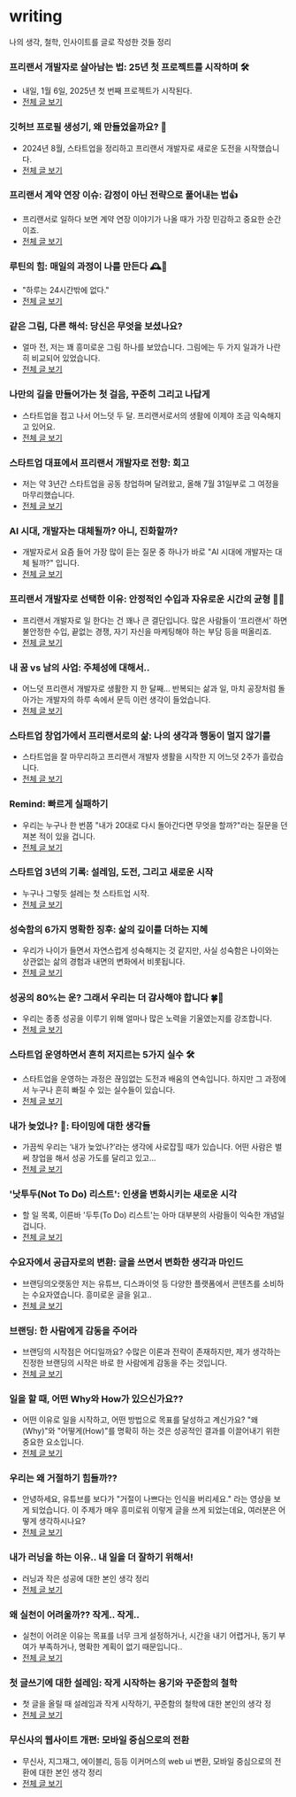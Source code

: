 # writing
나의 생각, 철학, 인사이트를 글로 작성한 것들 정리

### 프리랜서 개발자로 살아남는 법: 25년 첫 프로젝트를 시작하며 🛠️
- 내일, 1월 6일, 2025년 첫 번째 프로젝트가 시작된다.
- [전체 글 보기](https://disquiet.io/@zztkdfo/makerlog/%ED%94%84%EB%A6%AC%EB%9E%9C%EC%84%9C-%EA%B0%9C%EB%B0%9C%EC%9E%90%EB%A1%9C-%EC%82%B4%EC%95%84%EB%82%A8%EB%8A%94-%EB%B2%95-25%EB%85%84-%EC%B2%AB-%ED%94%84%EB%A1%9C%EC%A0%9D%ED%8A%B8%EB%A5%BC-%EC%8B%9C%EC%9E%91%ED%95%98%EB%A9%B0)
  
### 깃허브 프로필 생성기, 왜 만들었을까요? 🤔
- 2024년 8월, 스타트업을 정리하고 프리랜서 개발자로 새로운 도전을 시작했습니다.
- [전체 글 보기](https://disquiet.io/@zztkdfo/makerlog/%EA%B9%83%ED%97%88%EB%B8%8C-%ED%94%84%EB%A1%9C%ED%95%84-%EC%83%9D%EC%84%B1%EA%B8%B0-%EC%99%9C-%EB%A7%8C%EB%93%A4%EC%97%88%EC%9D%84%EA%B9%8C%EC%9A%94)
  
### 프리랜서 계약 연장 이슈: 감정이 아닌 전략으로 풀어내는 법👍
- 프리랜서로 일하다 보면 계약 연장 이야기가 나올 때가 가장 민감하고 중요한 순간이죠.
- [전체 글 보기](https://disquiet.io/@zztkdfo/makerlog/%ED%94%84%EB%A6%AC%EB%9E%9C%EC%84%9C-%EA%B3%84%EC%95%BD-%EC%97%B0%EC%9E%A5-%EC%9D%B4%EC%8A%88-%EA%B0%90%EC%A0%95%EC%9D%B4-%EC%95%84%EB%8B%8C-%EC%A0%84%EB%9E%B5%EC%9C%BC%EB%A1%9C-%ED%92%80%EC%96%B4%EB%82%B4%EB%8A%94-%EB%B2%95)
  
### 루틴의 힘: 매일의 과정이 나를 만든다 🕰️💪
- "하루는 24시간밖에 없다."
- [전체 글 보기](https://disquiet.io/@zztkdfo/makerlog/%EB%A3%A8%ED%8B%B4%EC%9D%98-%ED%9E%98-%EB%A7%A4%EC%9D%BC%EC%9D%98-%EA%B3%BC%EC%A0%95%EC%9D%B4-%EB%82%98%EB%A5%BC-%EB%A7%8C%EB%93%A0%EB%8B%A4)
  
### 같은 그림, 다른 해석: 당신은 무엇을 보셨나요?
- 얼마 전, 저는 꽤 흥미로운 그림 하나를 보았습니다. 그림에는 두 가지 일과가 나란히 비교되어 있었습니다.
- [전체 글 보기](https://disquiet.io/@zztkdfo/makerlog/%EA%B0%99%EC%9D%80-%EA%B7%B8%EB%A6%BC-%EB%8B%A4%EB%A5%B8-%ED%95%B4%EC%84%9D-%EB%8B%B9%EC%8B%A0%EC%9D%80-%EB%AC%B4%EC%97%87%EC%9D%84-%EB%B3%B4%EC%85%A8%EB%82%98%EC%9A%94)
  
### 나만의 길을 만들어가는 첫 걸음, 꾸준히 그리고 나답게
- 스타트업을 접고 나서 어느덧 두 달. 프리랜서로서의 생활에 이제야 조금 익숙해지고 있어요.
- [전체 글 보기](https://disquiet.io/@zztkdfo/makerlog/%EB%82%98%EB%A7%8C%EC%9D%98-%EA%B8%B8%EC%9D%84-%EB%A7%8C%EB%93%A4%EC%96%B4%EA%B0%80%EB%8A%94-%EC%B2%AB-%EA%B1%B8%EC%9D%8C-%EA%BE%B8%EC%A4%80%ED%9E%88-%EA%B7%B8%EB%A6%AC%EA%B3%A0-%EB%82%98%EB%8B%B5%EA%B2%8C)
  
### 스타트업 대표에서 프리랜서 개발자로 전향: 회고
- 저는 약 3년간 스타트업을 공동 창업하며 달려왔고, 올해 7월 31일부로 그 여정을 마무리했습니다.
- [전체 글 보기](https://disquiet.io/@zztkdfo/makerlog/ai-%EC%8B%9C%EB%8C%80-%EA%B0%9C%EB%B0%9C%EC%9E%90%EB%8A%94-%EB%8C%80%EC%B2%B4%EB%90%A0%EA%B9%8C-%EC%95%84%EB%8B%88-%EC%A7%84%ED%99%94%ED%95%A0%EA%B9%8C)

### AI 시대, 개발자는 대체될까? 아니, 진화할까?
- 개발자로서 요즘 들어 가장 많이 듣는 질문 중 하나가 바로 "AI 시대에 개발자는 대체 될까?" 입니다. 
- [전체 글 보기](https://disquiet.io/@zztkdfo/makerlog/ai-%EC%8B%9C%EB%8C%80-%EA%B0%9C%EB%B0%9C%EC%9E%90%EB%8A%94-%EB%8C%80%EC%B2%B4%EB%90%A0%EA%B9%8C-%EC%95%84%EB%8B%88-%EC%A7%84%ED%99%94%ED%95%A0%EA%B9%8C)
  
### 프리랜서 개발자로 선택한 이유: 안정적인 수입과 자유로운 시간의 균형 💼⏰
- 프리랜서 개발자로 일 한다는 건 꽤나 큰 결단입니다. 많은 사람들이 ‘프리랜서’ 하면 불안정한 수입, 끝없는 경쟁, 자기 자신을 마케팅해야 하는 부담 등을 떠올리죠.
- [전체 글 보기](https://disquiet.io/@zztkdfo/makerlog/%ED%94%84%EB%A6%AC%EB%9E%9C%EC%84%9C-%EA%B0%9C%EB%B0%9C%EC%9E%90%EB%A1%9C-%EC%84%A0%ED%83%9D%ED%95%9C-%EC%9D%B4%EC%9C%A0-%EC%95%88%EC%A0%95%EC%A0%81%EC%9D%B8-%EC%88%98%EC%9E%85%EA%B3%BC-%EC%9E%90%EC%9C%A0%EB%A1%9C%EC%9A%B4-%EC%8B%9C%EA%B0%84%EC%9D%98-%EA%B7%A0%ED%98%95)
  
### 내 꿈 vs 남의 사업: 주체성에 대해서..
- 어느덧 프리랜서 개발자로 생활한 지 한 달째... 반복되는 삶과 일, 마치 공장처럼 돌아가는 개발자의 하루 속에서 문득 이런 생각이 들었습니다. 
- [전체 글 보기](https://disquiet.io/@zztkdfo/makerlog/%EB%82%B4-%EA%BF%88-vs-%EB%82%A8%EC%9D%98-%EC%82%AC%EC%97%85)
  
### 스타트업 창업가에서 프리랜서로의 삶: 나의 생각과 행동이 멀지 않기를
- 스타트업을 잘 마무리하고 프리랜서 개발자 생활을 시작한 지 어느덧 2주가 흘렀습니다.
- [전체 글 보기](https://disquiet.io/@zztkdfo/makerlog/%EC%8A%A4%ED%83%80%ED%8A%B8%EC%97%85-%EC%B0%BD%EC%97%85%EA%B0%80%EC%97%90%EC%84%9C-%ED%94%84%EB%A6%AC%EB%9E%9C%EC%84%9C%EB%A1%9C%EC%9D%98-%EC%82%B6)
  
### Remind: 빠르게 실패하기
- 우리는 누구나 한 번쯤 "내가 20대로 다시 돌아간다면 무엇을 할까?"라는 질문을 던져본 적이 있을 겁니다.
- [전체 글 보기](https://disquiet.io/@zztkdfo/makerlog/remind-%EB%B9%A0%EB%A5%B4%EA%B2%8C-%EC%8B%A4%ED%8C%A8%ED%95%98%EA%B8%B0)
  
### 스타트업 3년의 기록: 설레임, 도전, 그리고 새로운 시작
- 누구나 그렇듯 설레는 첫 스타트업 시작.
- [전체 글 보기](https://disquiet.io/@zztkdfo/makerlog/%EC%8A%A4%ED%83%80%ED%8A%B8%EC%97%85-3%EB%85%84%EC%9D%98-%EA%B8%B0%EB%A1%9D-%EC%84%A4%EB%A0%88%EC%9E%84-%EB%8F%84%EC%A0%84-%EA%B7%B8%EB%A6%AC%EA%B3%A0-%EC%83%88%EB%A1%9C%EC%9A%B4-%EC%8B%9C%EC%9E%91)
  
### 성숙함의 6가지 명확한 징후: 삶의 깊이를 더하는 지혜
- 우리가 나이가 들면서 자연스럽게 성숙해지는 것 같지만, 사실 성숙함은 나이와는 상관없는 삶의 경험과 내면의 변화에서 비롯됩니다.
- [전체 글 보기](https://disquiet.io/@zztkdfo/makerlog/%EC%84%B1%EC%88%99%ED%95%A8%EC%9D%98-6%EA%B0%80%EC%A7%80-%EB%AA%85%ED%99%95%ED%95%9C-%EC%A7%95%ED%9B%84-%EC%82%B6%EC%9D%98-%EA%B9%8A%EC%9D%B4%EB%A5%BC-%EB%8D%94%ED%95%98%EB%8A%94-%EC%A7%80%ED%98%9C)

### 성공의 80%는 운? 그래서 우리는 더 감사해야 합니다 🍀🙏
- 우리는 종종 성공을 이루기 위해 얼마나 많은 노력을 기울였는지를 강조합니다.
- [전체 글 보기](https://disquiet.io/@zztkdfo/makerlog/%EC%84%B1%EA%B3%B5%EC%9D%98-80-%EB%8A%94-%EC%9A%B4-%EA%B7%B8%EB%9E%98%EC%84%9C-%EC%9A%B0%EB%A6%AC%EB%8A%94-%EB%8D%94-%EA%B0%90%EC%82%AC%ED%95%B4%EC%95%BC-%ED%95%A9%EB%8B%88%EB%8B%A4)
  
### 스타트업 운영하면서 흔히 저지르는 5가지 실수 🛠️
- 스타트업을 운영하는 과정은 끊임없는 도전과 배움의 연속입니다. 하지만 그 과정에서 누구나 흔히 빠질 수 있는 실수들이 있습니다.
- [전체 글 보기](https://disquiet.io/@zztkdfo/makerlog/%EC%8A%A4%ED%83%80%ED%8A%B8%EC%97%85-%EC%9A%B4%EC%98%81%ED%95%98%EB%A9%B4%EC%84%9C-%ED%9D%94%ED%9E%88-%EC%A0%80%EC%A7%80%EB%A5%B4%EB%8A%94-5%EA%B0%80%EC%A7%80-%EC%8B%A4%EC%88%98)
  
### 내가 늦었나? 🤔: 타이밍에 대한 생각들
- 가끔씩 우리는 ‘내가 늦었나?’라는 생각에 사로잡힐 때가 있습니다. 어떤 사람은 벌써 창업을 해서 성공 가도를 달리고 있고...
- [전체 글 보기](https://disquiet.io/@zztkdfo/makerlog/%EB%82%B4%EA%B0%80-%EB%8A%A6%EC%97%88%EB%82%98-%ED%83%80%EC%9D%B4%EB%B0%8D%EC%97%90-%EB%8C%80%ED%95%9C-%EC%83%9D%EA%B0%81%EB%93%A4)
  
### '낫투두(Not To Do) 리스트': 인생을 변화시키는 새로운 시각
- 할 일 목록, 이른바 '두투(To Do) 리스트'는 아마 대부분의 사람들이 익숙한 개념일 겁니다. 
- [전체 글 보기](https://disquiet.io/@zztkdfo/makerlog/%EB%82%AB%ED%88%AC%EB%91%90-not-to-do-%EB%A6%AC%EC%8A%A4%ED%8A%B8-%EC%9D%B8%EC%83%9D%EC%9D%84-%EB%B3%80%ED%99%94%EC%8B%9C%ED%82%A4%EB%8A%94-%EC%83%88%EB%A1%9C%EC%9A%B4-%EC%8B%9C%EA%B0%81)
  
### 수요자에서 공급자로의 변환: 글을 쓰면서 변화한 생각과 마인드
- 브랜딩의오랫동안 저는 유튜브, 디스콰이엇 등 다양한 플랫폼에서 콘텐츠를 소비하는 수요자였습니다. 흥미로운 글을 읽고..
- [전체 글 보기](https://disquiet.io/@zztkdfo/makerlog/%EC%88%98%EC%9A%94%EC%9E%90%EC%97%90%EC%84%9C-%EA%B3%B5%EA%B8%89%EC%9E%90%EB%A1%9C%EC%9D%98-%EB%B3%80%ED%99%98-%EA%B8%80%EC%9D%84-%EC%93%B0%EB%A9%B4%EC%84%9C-%EB%B3%80%ED%99%94%ED%95%9C-%EC%83%9D%EA%B0%81%EA%B3%BC-%EB%A7%88%EC%9D%B8%EB%93%9C)
 
### 브랜딩: 한 사람에게 감동을 주어라
- 브랜딩의 시작점은 어디일까요? 수많은 이론과 전략이 존재하지만, 제가 생각하는 진정한 브랜딩의 시작은 바로 한 사람에게 감동을 주는 것입니다. 
- [전체 글 보기](https://disquiet.io/@zztkdfo/makerlog/%EB%B8%8C%EB%9E%9C%EB%94%A9-%ED%95%9C-%EC%82%AC%EB%9E%8C%EC%97%90%EA%B2%8C-%EA%B0%90%EB%8F%99%EC%9D%84-%EC%A3%BC%EC%96%B4%EB%9D%BC)

### 일을 할 때, 어떤 Why와 How가 있으신가요??
- 어떤 이유로 일을 시작하고, 어떤 방법으로 목표를 달성하고 계신가요? "왜(Why)"와 "어떻게(How)"를 명확히 하는 것은 성공적인 결과를 이끌어내기 위한 중요한 요소입니다.
- [전체 글 보기](https://disquiet.io/@zztkdfo/makerlog/%EC%9D%BC%EC%9D%84-%ED%95%A0-%EB%95%8C-%EC%96%B4%EB%96%A4-why%EC%99%80-how%EA%B0%80-%EC%9E%88%EC%9C%BC%EC%8B%A0%EA%B0%80%EC%9A%94)
  
### 우리는 왜 거절하기 힘들까??
- 안녕하세요, 유튜브를 보다가 "거절이 나쁘다는 인식을 버리세요." 라는 영상을 보게 되었습니다. 이 주제가 매우 흥미로워 이렇게 글을 쓰게 되었는데요, 여러분은 어떻게 생각하시나요?
- [전체 글 보기](https://disquiet.io/@zztkdfo/makerlog/%EC%9A%B0%EB%A6%AC%EB%8A%94-%EC%99%9C-%EA%B1%B0%EC%A0%88%ED%95%98%EA%B8%B0-%ED%9E%98%EB%93%A4%EA%B9%8C)
  
### 내가 러닝을 하는 이유.. 내 일을 더 잘하기 위해서!
- 러닝과 작은 성공에 대한 본인 생각 정리
- [전체 글 보기](https://disquiet.io/@zztkdfo/makerlog/%EB%82%B4%EA%B0%80-%EB%9F%AC%EB%8B%9D%EC%9D%84-%ED%95%98%EB%8A%94-%EC%9D%B4%EC%9C%A0-%EB%82%B4-%EC%9D%BC%EC%9D%84-%EB%8D%94-%EC%9E%98%ED%95%98%EA%B8%B0-%EC%9C%84%ED%95%B4%EC%84%9C)
  
### 왜 실천이 어려울까?? 작게.. 작게..
- 실천이 어려운 이유는 목표를 너무 크게 설정하거나, 시간을 내기 어렵거나, 동기 부여가 부족하거나, 명확한 계획이 없기 때문입니다..
- [전체 글 보기](https://disquiet.io/@zztkdfo/makerlog/%EC%99%9C-%EC%8B%A4%EC%B2%9C%EC%9D%B4-%EC%96%B4%EB%A0%A4%EC%9A%B8%EA%B9%8C-%EC%9E%91%EA%B2%8C-%EC%9E%91%EA%B2%8C)

### 첫 글쓰기에 대한 설레임: 작게 시작하는 용기와 꾸준함의 철학
- 첫 글을 올릴 때 설레임과 작게 시작하기, 꾸준함의 철학에 대한 본인의 생각 정
- [전체 글 보기](https://disquiet.io/@zztkdfo/makerlog/%EC%B2%AB-%EA%B8%80%EC%93%B0%EA%B8%B0%EC%97%90-%EB%8C%80%ED%95%9C-%EC%84%A4%EB%A0%88%EC%9E%84-%EC%9E%91%EA%B2%8C-%EC%8B%9C%EC%9E%91%ED%95%98%EB%8A%94-%EC%9A%A9%EA%B8%B0%EC%99%80-%EA%BE%B8%EC%A4%80%ED%95%A8%EC%9D%98-%EC%B2%A0%ED%95%99)

### 무신사의 웹사이트 개편: 모바일 중심으로의 전환
- 무신사, 지그재그, 에이블리, 등등 이커머스의 web ui 변환, 모바일 중심으로의 전환에 대한 본인 생각 정리
- [전체 글 보기](https://disquiet.io/@zztkdfo/makerlog/%EB%AC%B4%EC%8B%A0%EC%82%AC%EC%9D%98-%EC%9B%B9%EC%82%AC%EC%9D%B4%ED%8A%B8-%EA%B0%9C%ED%8E%B8-%EB%AA%A8%EB%B0%94%EC%9D%BC-%EC%A4%91%EC%8B%AC%EC%9C%BC%EB%A1%9C%EC%9D%98-%EC%A0%84%ED%99%98)

